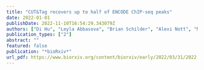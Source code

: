 ```yaml
---
title: "CUT&Tag recovers up to half of ENCODE ChIP-seq peaks"
date: 2022-01-01
publishDate: 2022-11-10T16:54:29.343079Z
authors: ["Di Hu", "Leyla Abbasova", "Brian Schilder", "Alexi Nott", "Nathan Skene", "Sarah Marzi"]
publication_types: ["2"]
abstract: ""
featured: false
publication: "*bioRxiv*"
url_pdf: https://www.biorxiv.org/content/biorxiv/early/2022/03/31/2022.03.30.486382.full.pdf
---
```


